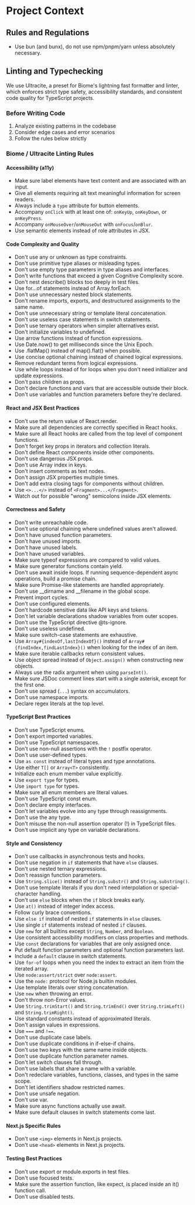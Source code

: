 # Project Context

## Rules and Regulations
- Use bun (and bunx), do not use npm/pnpm/yarn unless absolutely necessary.

## Linting and Typechecking
We use Ultracite, a preset for Biome's lightning fast formatter and linter, which enforces strict type safety, accessibility standards, and consistent code quality for TypeScript projects.

### Before Writing Code
1. Analyze existing patterns in the codebase
2. Consider edge cases and error scenarios
3. Follow the rules below strictly

### Biome / Ultracite Linting Rules

#### Accessibility (a11y)
- Make sure label elements have text content and are associated with an input.
- Give all elements requiring alt text meaningful information for screen readers.
- Always include a `type` attribute for button elements.
- Accompany `onClick` with at least one of: `onKeyUp`, `onKeyDown`, or `onKeyPress`.
- Accompany `onMouseOver`/`onMouseOut` with `onFocus`/`onBlur`.
- Use semantic elements instead of role attributes in JSX.

#### Code Complexity and Quality
- Don't use any or unknown as type constraints.
- Don't use primitive type aliases or misleading types.
- Don't use empty type parameters in type aliases and interfaces.
- Don't write functions that exceed a given Cognitive Complexity score.
- Don't nest describe() blocks too deeply in test files.
- Use for...of statements instead of Array.forEach.
- Don't use unnecessary nested block statements.
- Don't rename imports, exports, and destructured assignments to the same name.
- Don't use unnecessary string or template literal concatenation.
- Don't use useless case statements in switch statements.
- Don't use ternary operators when simpler alternatives exist.
- Don't initialize variables to undefined.
- Use arrow functions instead of function expressions.
- Use Date.now() to get milliseconds since the Unix Epoch.
- Use .flatMap() instead of map().flat() when possible.
- Use concise optional chaining instead of chained logical expressions.
- Remove redundant terms from logical expressions.
- Use while loops instead of for loops when you don't need initializer and update expressions.
- Don't pass children as props.
- Don't declare functions and vars that are accessible outside their block.
- Don't use variables and function parameters before they're declared.

#### React and JSX Best Practices
- Don't use the return value of React.render.
- Make sure all dependencies are correctly specified in React hooks.
- Make sure all React hooks are called from the top level of component functions.
- Don't forget key props in iterators and collection literals.
- Don't define React components inside other components.
- Don't use dangerous JSX props.
- Don't use Array index in keys.
- Don't insert comments as text nodes.
- Don't assign JSX properties multiple times.
- Don't add extra closing tags for components without children.
- Use `<>...</>` instead of `<Fragment>...</Fragment>`.
- Watch out for possible "wrong" semicolons inside JSX elements.

#### Correctness and Safety
- Don't write unreachable code.
- Don't use optional chaining where undefined values aren't allowed.
- Don't have unused function parameters.
- Don't have unused imports.
- Don't have unused labels.
- Don't have unused variables.
- Make sure typeof expressions are compared to valid values.
- Make sure generator functions contain yield.
- Don't use await inside loops. If running sequence-dependent async operations, build a promise chain.
- Make sure Promise-like statements are handled appropriately.
- Don't use __dirname and __filename in the global scope.
- Prevent import cycles.
- Don't use configured elements.
- Don't hardcode sensitive data like API keys and tokens.
- Don't let variable declarations shadow variables from outer scopes.
- Don't use the TypeScript directive @ts-ignore.
- Don't use useless undefined.
- Make sure switch-case statements are exhaustive.
- Use `Array#{indexOf,lastIndexOf}()` instead of `Array#{findIndex,findLastIndex}()` when looking for the index of an item.
- Make sure iterable callbacks return consistent values.
- Use object spread instead of `Object.assign()` when constructing new objects.
- Always use the radix argument when using `parseInt()`.
- Make sure JSDoc comment lines start with a single asterisk, except for the first one.
- Don't use spread (`...`) syntax on accumulators.
- Don't use namespace imports.
- Declare regex literals at the top level.

#### TypeScript Best Practices
- Don't use TypeScript enums.
- Don't export imported variables.
- Don't use TypeScript namespaces.
- Don't use non-null assertions with the `!` postfix operator.
- Don't use user-defined types.
- Use `as const` instead of literal types and type annotations.
- Use either `T[]` or `Array<T>` consistently.
- Initialize each enum member value explicitly.
- Use `export type` for types.
- Use `import type` for types.
- Make sure all enum members are literal values.
- Don't use TypeScript const enum.
- Don't declare empty interfaces.
- Don't let variables evolve into any type through reassignments.
- Don't use the any type.
- Don't misuse the non-null assertion operator (!) in TypeScript files.
- Don't use implicit any type on variable declarations.

#### Style and Consistency
- Don't use callbacks in asynchronous tests and hooks.
- Don't use negation in `if` statements that have `else` clauses.
- Don't use nested ternary expressions.
- Don't reassign function parameters.
- Use `String.slice()` instead of `String.substr()` and `String.substring()`.
- Don't use template literals if you don't need interpolation or special-character handling.
- Don't use `else` blocks when the `if` block breaks early.
- Use `at()` instead of integer index access.
- Follow curly brace conventions.
- Use `else if` instead of nested `if` statements in `else` clauses.
- Use single `if` statements instead of nested `if` clauses.
- Use `new` for all builtins except `String`, `Number`, and `Boolean`.
- Use consistent accessibility modifiers on class properties and methods.
- Use `const` declarations for variables that are only assigned once.
- Put default function parameters and optional function parameters last.
- Include a `default` clause in switch statements.
- Use `for-of` loops when you need the index to extract an item from the iterated array.
- Use `node:assert/strict` over `node:assert`.
- Use the `node:` protocol for Node.js builtin modules.
- Use template literals over string concatenation.
- Use `new` when throwing an error.
- Don't throw non-Error values.
- Use `String.trimStart()` and `String.trimEnd()` over `String.trimLeft()` and `String.trimRight()`.
- Use standard constants instead of approximated literals.
- Don't assign values in expressions.
- Use `===` and `!==`.
- Don't use duplicate case labels.
- Don't use duplicate conditions in if-else-if chains.
- Don't use two keys with the same name inside objects.
- Don't use duplicate function parameter names.
- Don't let switch clauses fall through.
- Don't use labels that share a name with a variable.
- Don't redeclare variables, functions, classes, and types in the same scope.
- Don't let identifiers shadow restricted names.
- Don't use unsafe negation.
- Don't use var.
- Make sure async functions actually use await.
- Make sure default clauses in switch statements come last.

#### Next.js Specific Rules
- Don't use `<img>` elements in Next.js projects.
- Don't use `<head>` elements in Next.js projects.

#### Testing Best Practices
- Don't use export or module.exports in test files.
- Don't use focused tests.
- Make sure the assertion function, like expect, is placed inside an it() function call.
- Don't use disabled tests.